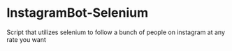 # InstagramBot-Selenium
Script that utilizes selenium to follow a bunch of people on instagram at any rate you want

